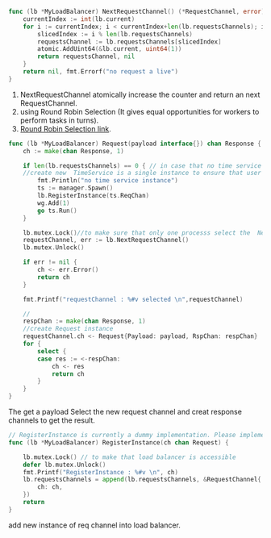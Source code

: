 ```go
func (lb *MyLoadBalancer) NextRequestChannel() (*RequestChannel, error) {
	currentIndex := int(lb.current)
	for i := currentIndex; i < currentIndex+len(lb.requestsChannels); i++ {
		slicedIndex := i % len(lb.requestsChannels)
		requestsChannel := lb.requestsChannels[slicedIndex]
		atomic.AddUint64(&lb.current, uint64(1))
		return requestsChannel, nil
	}
	return nil, fmt.Errorf("no request a live")
}

```

1. NextRequestChannel atomically increase the counter and return an next RequestChannel.
2. using Round Robin Selection (It gives equal opportunities for workers to perform tasks in turns).
3. [Round Robin Selection link](https://morioh.com/p/db6cac742e1c).

```go
func (lb *MyLoadBalancer) Request(payload interface{}) chan Response {
	ch := make(chan Response, 1)

	if len(lb.requestsChannels) == 0 { // in case that no time service instance
    //create new  TimeService is a single instance to ensure that user get response.
		fmt.Println("no time service instance")
		ts := manager.Spawn()
		lb.RegisterInstance(ts.ReqChan)
		wg.Add(1)
		go ts.Run()
	}

	lb.mutex.Lock()//to make sure that only one processs select the  NextRequestChannel
	requestChannel, err := lb.NextRequestChannel()
	lb.mutex.Unlock()

	if err != nil {
		ch <- err.Error()
		return ch
	}

    fmt.Printf("requestChannel : %#v selected \n",requestChannel)

    //
	respChan := make(chan Response, 1)
    //create Request instance 
	requestChannel.ch <- Request{Payload: payload, RspChan: respChan}
	for {
		select {
		case res := <-respChan:
			ch <- res
			return ch
		}
	}
}
```

The get a payload Select the new request channel and creat response channels to get the result.

```go
// RegisterInstance is currently a dummy implementation. Please implement it!
func (lb *MyLoadBalancer) RegisterInstance(ch chan Request) {

	lb.mutex.Lock() // to make that load balancer is accessible
	defer lb.mutex.Unlock()
	fmt.Printf("RegisterInstance : %#v \n", ch)
	lb.requestsChannels = append(lb.requestsChannels, &RequestChannel{
		ch: ch,
	})
	return
}
```

add new instance of req channel into load balancer.